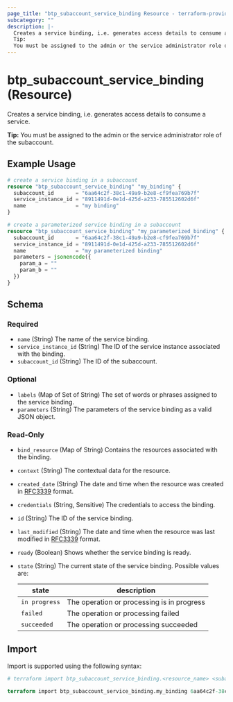```yaml
---
page_title: "btp_subaccount_service_binding Resource - terraform-provider-btp"
subcategory: ""
description: |-
  Creates a service binding, i.e. generates access details to consume a service.
  Tip:
  You must be assigned to the admin or the service administrator role of the subaccount.
---
```


# btp_subaccount_service_binding (Resource)

Creates a service binding, i.e. generates access details to consume a service.

__Tip:__
You must be assigned to the admin or the service administrator role of the subaccount.

## Example Usage

```terraform
# create a service binding in a subaccount
resource "btp_subaccount_service_binding" "my_binding" {
  subaccount_id       = "6aa64c2f-38c1-49a9-b2e8-cf9fea769b7f"
  service_instance_id = "8911491d-0e1d-425d-a233-785512602d6f"
  name                = "my binding"
}

# create a parameterized service binding in a subaccount
resource "btp_subaccount_service_binding" "my_parameterized_binding" {
  subaccount_id       = "6aa64c2f-38c1-49a9-b2e8-cf9fea769b7f"
  service_instance_id = "8911491d-0e1d-425d-a233-785512602d6f"
  name                = "my parameterized binding"
  parameters = jsonencode({
    param_a = ""
    param_b = ""
  })
}
```

<!-- schema generated by tfplugindocs -->
## Schema

### Required

- `name` (String) The name of the service binding.
- `service_instance_id` (String) The ID of the service instance associated with the binding.
- `subaccount_id` (String) The ID of the subaccount.

### Optional

- `labels` (Map of Set of String) The set of words or phrases assigned to the service binding.
- `parameters` (String) The parameters of the service binding as a valid JSON object.

### Read-Only

- `bind_resource` (Map of String) Contains the resources associated with the binding.
- `context` (String) The contextual data for the resource.
- `created_date` (String) The date and time when the resource was created in [RFC3339](https://www.ietf.org/rfc/rfc3339.txt) format.
- `credentials` (String, Sensitive) The credentials to access the binding.
- `id` (String) The ID of the service binding.
- `last_modified` (String) The date and time when the resource was last modified in [RFC3339](https://www.ietf.org/rfc/rfc3339.txt) format.
- `ready` (Boolean) Shows whether the service binding is ready.
- `state` (String) The current state of the service binding. Possible values are: 

  | state | description | 
  | --- | --- | 
  | `in progress` | The operation or processing is in progress | 
  | `failed` | The operation or processing failed | 
  | `succeeded` | The operation or processing succeeded |

## Import

Import is supported using the following syntax:

```terraform
# terraform import btp_subaccount_service_binding.<resource_name> <subaccount_id>,<service_binding_id>

terraform import btp_subaccount_service_binding.my_binding 6aa64c2f-38c1-49a9-b2e8-cf9fea769b7f,910e9a7d-0fb4-4428-a813-56550e683579
```
